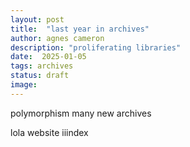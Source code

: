 ```yaml
---
layout: post
title:  "last year in archives"
author: agnes cameron
description: "proliferating libraries"
date:  2025-01-05
tags: archives
status: draft
image: 
---
```


polymorphism
many new archives

lola website
iiindex
